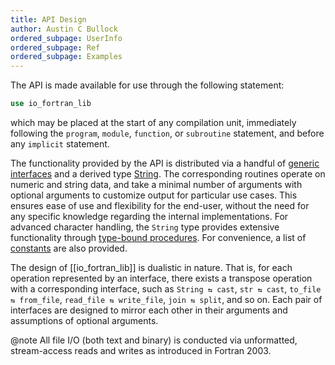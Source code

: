 ```yaml
---
title: API Design
author: Austin C Bullock
ordered_subpage: UserInfo
ordered_subpage: Ref
ordered_subpage: Examples
---
```


The API is made available for use through the following statement:

```fortran
use io_fortran_lib
```

which may be placed at the start of any compilation unit, immediately following the `program`, `module`, `function`, or `subroutine` statement, and before any `implicit` statement.

The functionality provided by the API is distributed via a handful of [generic interfaces](../lists/procedures.html) and a derived type [String](../type/string.html). The corresponding routines operate on numeric and string data, and take a minimal number of arguments with optional arguments to customize output for particular use cases. This ensures ease of use and flexibility for the end-user, without the need for any specific knowledge regarding the internal implementations. For advanced character handling, the `String` type provides extensive functionality through [type-bound procedures](Ref/string-methods.html). For convenience, a list of [constants](../module/io_fortran_lib.html#variable-nl) are also provided.

The design of [[io_fortran_lib]] is dualistic in nature. That is, for each operation represented by an interface, there exists a transpose operation with a corresponding interface, such as `String ⇆ cast`, `str ⇆ cast`, `to_file ⇆ from_file`, `read_file ⇆ write_file`, `join ⇆ split`, and so on. Each pair of interfaces are designed to mirror each other in their arguments and assumptions of optional arguments.

@note All file I/O (both text and binary) is conducted via unformatted, stream-access reads and writes as introduced in Fortran 2003.
